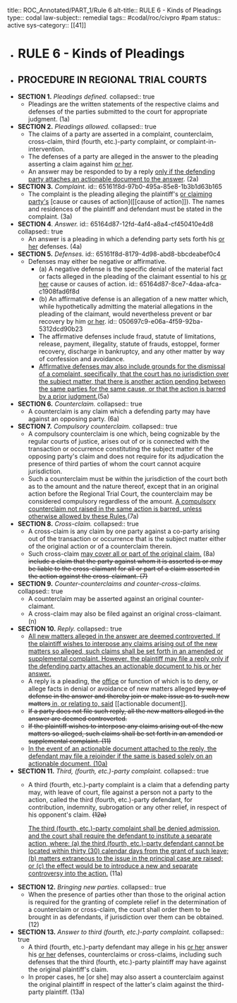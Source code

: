 title:: ROC_Annotated/PART_1/Rule 6
alt-title:: RULE 6 - Kinds of Pleadings
type:: codal
law-subject:: remedial
tags:: #codal/roc/civpro #pam
status:: active
sys-category:: [[41]]

- # RULE 6 - Kinds of Pleadings
- ## PROCEDURE IN REGIONAL TRIAL COURTS
- **SECTION 1.** *Pleadings defined.*
  collapsed:: true
	- Pleadings are the written statements of the respective claims and defenses of the parties submitted to the court for appropriate judgment. (1a)
- **SECTION 2.** *Pleadings allowed.*
  collapsed:: true
	- The claims of a party are asserted in a complaint, counterclaim, cross-claim, third (fourth, etc.)-party complaint, or complaint-in-intervention.
	- The defenses of a party are alleged in the answer to the pleading asserting a claim against him <ins>or her</ins>.
	- An answer may be responded to by a reply <ins>only if the defending party attaches an actionable document to the answer</ins>. (2a)
- **SECTION 3.** *Complaint.*
  id:: 65161f8d-97b0-495a-85e8-1b3b1d63b165
	- The complaint is the pleading alleging the plaintiff's <ins>or claiming party's</ins> [cause or causes of action]([[cause of action]]). The names and residences of the plaintiff and defendant must be stated in the complaint. (3a)
- **SECTION 4**. *Answer.*
  id:: 65164d87-12fd-4af4-a8a4-cf450410e4d8
  collapsed:: true
	- An answer is a pleading in which a defending party sets forth his <ins>or her</ins> defenses. (4a)
- **SECTION 5.** *Defenses.*
  id:: 65161f8d-8179-4d98-abd8-bbcdeabef0c4
	- Defenses may either be negative or affirmative.
		- (a) A negative defense is the specific denial of the material fact or facts alleged in the pleading of the claimant essential to his <ins>or her</ins> cause or causes of action.
		  id:: 65164d87-8ce7-4daa-afca-c1908fad6f8d
		- (b) An affirmative defense is an allegation of a new matter which, while hypothetically admitting the material allegations in the pleading of the claimant, would nevertheless prevent or bar recovery by him <ins>or her</ins>.
		  id:: 050697c9-e06a-4f59-92ba-5312dcd90b23
		- The affirmative defenses include fraud, statute of limitations, release, payment, illegality, statute of frauds, estoppel, former recovery, discharge in bankruptcy, and any other matter by way of confession and avoidance.
		- <ins>Affirmative defenses may also include grounds for the dismissal of a complaint, specifically, that the court has no jurisdiction over the subject matter, that there is another action pending between the same parties for the same cause, or that the action is barred by a prior judgment.</ins>(5a)
- **SECTION 6.** *Counterclaim.*
  collapsed:: true
	- A counterclaim is any claim which a defending party may have against an opposing party. (6a)
- **SECTION 7.** *Compulsory counterclaim.*
  collapsed:: true
	- A compulsory counterclaim is one which, being cognizable by the regular courts of justice, arises out of or is connected with the transaction or occurrence constituting the subject matter of the opposing party's claim and does not require for its adjudication the presence of third parties of whom the court cannot acquire jurisdiction.
	- Such a counterclaim must be within the jurisdiction of the court both as to the amount and the nature thereof, except that in an original action before the Regional Trial Court, the counterclaim may be considered compulsory regardless of the amount. <ins>A compulsory counterclaim not raised in the same action is barred, unless otherwise allowed by these Rules.</ins>(7a)
- **SECTION 8.** *Cross-claim.*
  collapsed:: true
	- A cross-claim is any claim by one party against a co-party arising out of the transaction or occurrence that is the subject matter either of the original action or of a counterclaim therein.
	- Such cross-claim <ins>may cover all or part of the original claim.</ins> (8a) ~~include a claim that the party against whom it is asserted is or may be liable to the cross-claimant for all or part of a claim asserted in the action against the cross-claimant. (7)~~
- **SECTION 9.** *Counter-counterclaims and counter-cross-claims.*
  collapsed:: true
	- A counterclaim may be asserted against an original counter-claimant.
	- A cross-claim may also be filed against an original cross-claimant. (n)
- **SECTION 10.** *Reply.*
  collapsed:: true
	- <ins>All new matters alleged in the answer are deemed controverted. If the plaintiff wishes to interpose any claims arising out of the new matters so alleged, such claims shall be set forth in an amended or supplemental complaint. However, the plaintiff may file a reply only if the defending party attaches an actionable document to his or her answer.</ins>
	- A reply is a pleading, the [office]([[Office]]) or function of which is to deny, or allege facts in denial or avoidance of new matters alleged ~~by way of defense in the answer and thereby join or make issue as to such new matters~~<ins> in, or relating to, said</ins> [[actionable document]].
	- ~~If a party does not file such reply, all the new matters alleged in the answer are deemed controverted.~~
	- ~~If the plaintiff wishes to interpose any claims arising out of the new matters so alleged, such claims shall be set forth in an amended or supplemental complaint. (11)~~
	- <ins>In the event of an actionable document attached to the reply, the defendant may file a rejoinder if the same is based solely on an actionable document. (10a)</ins>
- **SECTION 11.** *Third, (fourth, etc.)-party complaint.*
  collapsed:: true
	- A third (fourth, etc.)-party complaint is a claim that a defending party may, with leave of court, file against a person not a party to the action, called the third (fourth, etc.)-party defendant, for contribution, indemnity, subrogation or any other relief, in respect of his opponent's claim. ~~(12a)~~
	  
	  <u>The third (fourth, etc.)-party complaint shall be denied admission, and the court shall require the defendant to institute a separate action, where: (a) the third (fourth, etc.)-party defendant cannot be located within thirty (30) calendar days from the grant of such leave; (b) matters extraneous to the issue in the principal case are raised; or (c) the effect would be to introduce a new and separate controversy into the action.</u> (11a)
- **SECTION 12.** *Bringing new parties.*
  collapsed:: true
	- When the presence of parties other than those to the original action is required for the granting of complete relief in the determination of a counterclaim or cross-claim, the court shall order them to be brought in as defendants, if jurisdiction over them can be obtained. (12)
- **SECTION 13.** *Answer to third (fourth, etc.)-party complaint.*
  collapsed:: true
	- A third (fourth, etc.)-party defendant may allege in his <u>or her</u> answer his <u>or her</u> defenses, counterclaims or cross-claims, including such defenses that the third (fourth, etc.)-party plaintiff may have against the original plaintiff's claim.
	- In proper cases, he [or she] may also assert a counterclaim against the original plaintiff in respect of the latter's claim against the third-party plaintiff. (13a)